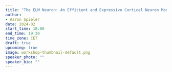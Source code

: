 ```yaml
---
title: "The ELM Neuron: An Efficient and Expressive Cortical Neuron Model Can Solve Long-Horizon Tasks."
author: 
- Aaron Spieler
date: 2024-02
start_time: 18:00
end_time: 19:30
time_zone: CET
draft: true
upcoming: true
image: workshop-thumbnail-default.png
speaker_photo: ""
speaker_bio: ""
---
```

